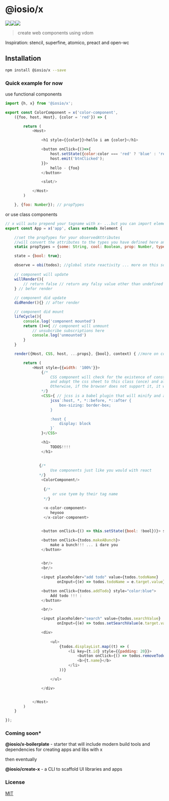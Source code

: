 # @iosio/x
<img src="https://img.shields.io/circleci/project/github/iosio/x.svg?style=flat-square" /><img src="https://img.shields.io/npm/v/@iosio/x.svg?style=flat-square" /><img src="https://img.shields.io/bundlephobia/minzip/@iosio/x.svg?style=flat-square" />
> create web components using vdom

Inspiration: stencil, superfine, atomico, preact and open-wc

## Installation 
```sh
npm install @iosio/x --save
```

### Quick example for now

use functional components

```js
import {h, x} from '@iosio/x';

export const ColorComponent = x('color-component',
    ({foo, host, Host}, {color = 'red'}) => {

        return (
            <Host>

                <h1 style={{color}}>hello i am {color}</h1>

                <button onClick={()=>{
                    host.setState({color:color === 'red' ? 'blue' : 'red'})
                    host.emit('btnClicked');
                }}>
                    hello - {foo}
                </button>

                <slot/>

            </Host>
        )

    }, {foo: Number}); // propTypes
```

or use class components

```js
// x will auto prepend your tagname with x- ...but you can import element to use whatever
export const App = x('app', class extends Xelement {

    //set the propTypes for your observedAttributes
    //will convert the attributes to the types you have defined here and then pass them to props
    static propTypes = {some: String, cool: Boolean, prop: Number, types: Object, arrrrr: Array};

    state = {bool: true};

    observe = obi(todos); //global state reactivity ... more on this soon
    
    // component will update
    willRender(){
        // return false // return any falsy value other than undefined to prevent re-renderng 
    } // befor render
    
    // component did update
    didRender(){} // after render

    // component did mount
    lifeCycle(){ 
        console.log('component mounted')
        return ()=>{ // component will unmount
            // unsubcribe subscriptions here
            console.log('unmounted')
        }
    }

    render({Host, CSS, host, ...props}, {bool}, context) { //more on context soon

        return (
            <Host style={{width: '100%'}}>
                {/* 
                    CSS component will check for the existence of constructable style sheets
                    and adopt the css sheet to this class (once) and all instances will share the same sheet.
                    Otherwise, if the browser does not support it, it will default to a style tag
                */}
                <CSS>{ // jcss is a babel plugin that will minify and auto prefix css
                    jcss`:host, *, *::before, *::after {
                        box-sizing: border-box;
                    }

                    :host {
                        display: block
                    }`
                }</CSS>

                <h1>
                    TODOS!!!!
                </h1>
               
               
               {/* 
                    Use components just like you would with react
               */} 
                <ColorComponent/>
               
                 {/* 
                     or use tyem by their tag name
                 */}
                 
                 <x-color-component>
                    heyooo
                 </x-color-component>


                <button onClick={() => this.setState({bool: !bool})}> show me</button>

                <button onClick={todos.makeABunch}>
                    make a bunch!!! ... i dare you
                </button>
                

                <br/>
                <br/>

                <input placeholder="add todo" value={todos.todoName}
                       onInput={(e) => todos.todoName = e.target.value}/>

                <button onClick={todos.addTodo} style="color:blue">
                    Add todo !!! :
                </button>

                <br/>

                <input placeholder="search" value={todos.searchValue}
                       onInput={(e) => todos.setSearchValue(e.target.value)}/>

                <div>
                
                    <ul>
                        {todos.displayList.map((t) => (
                            <li key={t.id} style={{padding: 20}}>
                                <button onClick={() => todos.removeTodo(t)}>X</button>
                                <b>{t.name}</b>
                            </li>
                        ))}

                    </ul>

                </div>


            </Host>
        )
    }

});


```

### Coming soon*
**@iosio/x-boilerplate** - starter that will include modern build tools and dependencies for creating apps and libs with x

then eventually

**@iosio/create-x** - a CLI to scaffold UI libraries and apps


### License

[MIT]

[MIT]: https://choosealicense.com/licenses/mit/
